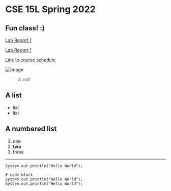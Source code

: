 # CSE 15L Spring 2022
## Fun class! :)
[Lab Report 1](lab-report-1-week-2.html)

[Lab Report 1](https://Rena2025.github.io/cse15l-lab-reports/lab-report-1-week-2.html)

[Link to course schedule](https://sites.google.com/eng.ucsd.edu/cse-15l-spring-2022/schedule?authuser=0)

![Image](https://wallup.net/wp-content/uploads/2016/03/12/303903-nature-cat.jpg)

> *A cat!*

## A list
* list
* list

## A numbered list
1. one
2. **two**
3. three


---

`System.out.println("Hello World");`

```
# code block
System.out.println("Hello World");
System.out.println("Hello World");
```



